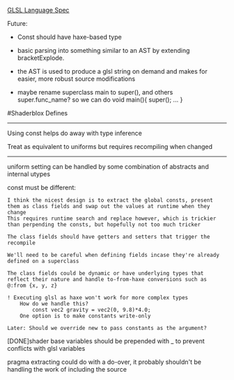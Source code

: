 [GLSL Language Spec](http://www.khronos.org/files/opengles_shading_language.pdf)

Future:

- Const should have haxe-based type
- basic parsing into something similar to an AST by extending bracketExplode.
- the AST is used to produce a glsl string on demand and makes for easier, more robust source modifications

- maybe rename superclass main to super(), and others super.func_name?
	so we can do 
	void main(){
		super();
		...
	}

#Shaderblox Defines

--------------

Using const helps do away with type inference

Treat as equivalent to uniforms but requires recompiling when changed

--------------

uniform setting can be handled by some combination of abstracts and internal utypes

const must be different:
	
	I think the nicest design is to extract the global consts, present them as class fields and swap out the values at runtime when they change
	This requires runtime search and replace however, which is trickier than perpending the consts, but hopefully not too much tricker

	The class fields should have getters and setters that trigger the recompile
	
	We'll need to be careful when defining fields incase they're already defined on a superclass

	The class fields could be dynamic or have underlying types that reflect their nature and handle to-from-haxe conversions such as @:from {x, y, z}
	
	! Executing glsl as haxe won't work for more complex types
		How do we handle this?
			const vec2 gravity = vec2(0, 9.8)*4.0;
		One option is to make constants write-only 

	Later: Should we override new to pass constants as the argument? 


[DONE]shader base variables should be prepended with _ to prevent conflicts with glsl variables

pragma extracting could do with a do-over, it probably shouldn't be handling the work of including the source